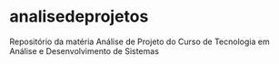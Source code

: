 # analisedeprojetos
Repositório da matéria Análise de Projeto do Curso de Tecnologia em Análise e Desenvolvimento de Sistemas
